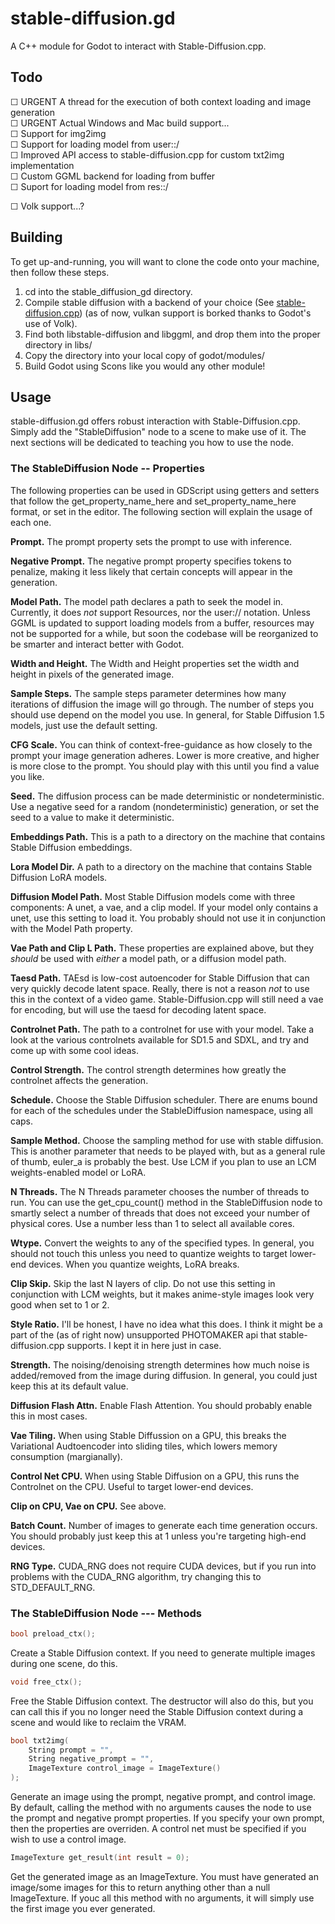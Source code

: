 # stable-diffusion.gd
A C++ module for Godot to interact with Stable-Diffusion.cpp.

## Todo

☐ URGENT A thread for the execution of both context loading and image generation<br>
☐ URGENT Actual Windows and Mac build support...<br>
☐ Support for img2img<br>
☐ Support for loading model from user::/<br>
☐ Improved API access to stable-diffusion.cpp for custom txt2img implementation<br>
☐ Custom GGML backend for loading from buffer<br>
☐ Suport for loading model from res::/

☐ Volk support...?

## Building

To get up-and-running, you will want to clone the code onto your machine, then follow these steps.

1. cd into the stable_diffusion_gd directory.
2. Compile stable diffusion with a backend of your choice (See [stable-diffusion.cpp](https://github.com/leejet/stable-diffusion.cpp)) (as of now, vulkan support is borked thanks to Godot's use of Volk).
3. Find both libstable-diffusion and libggml, and drop them into the proper directory in libs/
4. Copy the directory into your local copy of godot/modules/
5. Build Godot using Scons like you would any other module!

## Usage

stable-diffusion.gd offers robust interaction with Stable-Diffusion.cpp. Simply add the "StableDiffusion" node to a scene to make use of it. The next sections will be dedicated to teaching you how to use the node.

### The StableDiffusion Node -- Properties

The following properties can be used in GDScript using getters and setters that follow the get_property_name_here and set_property_name_here format, or set in the editor. The following section will explain the usage of each one.

**Prompt.** The prompt property sets the prompt to use with inference.

**Negative Prompt.** The negative prompt property specifies tokens to penalize, making it less likely that certain concepts will appear in the generation.

**Model Path.** The model path declares a path to seek the model in. Currently, it does *not* support Resources, nor the user:// notation. Unless GGML is updated to support loading models from a buffer, resources may not be supported for a while, but soon the codebase will be reorganized to be smarter and interact better with Godot.

**Width and Height.** The Width and Height properties set the width and height in pixels of the generated image.

**Sample Steps.** The sample steps parameter determines how many iterations of diffusion the image will go through. The number of steps you should use depend on the model you use. In general, for Stable Diffusion 1.5 models, just use the default setting.

**CFG Scale.** You can think of context-free-guidance as how closely to the prompt your image generation adheres. Lower is more creative, and higher is more close to the prompt. You should play with this until you find a value you like.

**Seed.** The diffusion process can be made deterministic or nondeterministic. Use a negative seed for a random (nondeterministic) generation, or set the seed to a value to make it deterministic.

**Embeddings Path.** This is a path to a directory on the machine that contains Stable Diffusion embeddings.

**Lora Model Dir.** A path to a directory on the machine that contains Stable Diffusion LoRA models.

**Diffusion Model Path.** Most Stable Diffusion models come with three components: A unet, a vae, and a clip model. If your model only contains a unet, use this setting to load it. You probably should not use it in conjunction with the Model Path property.

**Vae Path and Clip L Path.** These properties are explained above, but they *should* be used with *either* a model path, or a diffusion model path.

**Taesd Path.** TAEsd is low-cost autoencoder for Stable Diffusion that can very quickly decode latent space. Really, there is not a reason *not* to use this in the context of a video game. Stable-Diffusion.cpp will still need a vae for encoding, but will use the taesd for decoding latent space.

**Controlnet Path.** The path to a controlnet for use with your model. Take a look at the various controlnets available for SD1.5 and SDXL, and try and come up with some cool ideas.

**Control Strength.** The control strength determines how greatly the controlnet affects the generation.

**Schedule.** Choose the Stable Diffusion scheduler. There are enums bound for each of the schedules under the StableDiffusion namespace, using all caps.

**Sample Method.** Choose the sampling method for use with stable diffusion. This is another parameter that needs to be played with, but as a general rule of thumb, euler_a is probably the best. Use LCM if you plan to use an LCM weights-enabled model or LoRA.

**N Threads.** The N Threads parameter chooses the number of threads to run. You can use the get_cpu_count() method in the StableDiffusion node to smartly select a number of threads that does not exceed your number of physical cores. Use a number less than 1 to select all available cores.

**Wtype.** Convert the weights to any of the specified types. In general, you should not touch this unless you need to quantize weights to target lower-end devices. When you quantize weights, LoRA breaks.

**Clip Skip.** Skip the last N layers of clip. Do not use this setting in conjunction with LCM weights, but it makes anime-style images look very good when set to 1 or 2.

**Style Ratio.** I'll be honest, I have no idea what this does. I think it might be a part of the (as of right now) unsupported PHOTOMAKER api that stable-diffusion.cpp supports. I kept it in here just in case.

**Strength.** The noising/denoising strength determines how much noise is added/removed from the image during diffusion. In general, you could just keep this at its default value.

**Diffusion Flash Attn.** Enable Flash Attention. You should probably enable this in most cases.

**Vae Tiling.** When using Stable Diffussion on a GPU, this breaks the Variational Audtoencoder into sliding tiles, which lowers memory consumption (margianally).

**Control Net CPU.** When using Stable Diffusion on a GPU, this runs the Controlnet on the CPU. Useful to target lower-end devices.

**Clip on CPU, Vae on CPU.** See above.

**Batch Count.** Number of images to generate each time generation occurs. You should probably just keep this at 1 unless you're targeting high-end devices.

**RNG Type.** CUDA_RNG does not require CUDA devices, but if you run into problems with the CUDA_RNG algorithm, try changing this to STD_DEFAULT_RNG.

### The StableDiffusion Node --- Methods

```cpp
bool preload_ctx();
```

Create a Stable Diffusion context. If you need to generate multiple images during one scene, do this.

```cpp
void free_ctx();
```

Free the Stable Diffusion context. The destructor will also do this, but you can call this if you no longer need the Stable Diffusion context during a scene and would like to reclaim the VRAM.

```cpp
bool txt2img(
	String prompt = "",
	String negative_prompt = "",
	ImageTexture control_image = ImageTexture()
);
```

Generate an image using the prompt, negative prompt, and control image. By default, calling the method with no arguments causes the node to use the prompt and negative prompt properties. If you specify your own prompt, then the properties are overriden. A control net must be specified if you wish to use a control image.

```cpp
ImageTexture get_result(int result = 0);
```

Get the generated image as an ImageTexture. You must have generated an image/some images for this to return anything other than a null ImageTexture. If youc all this method with no arguments, it will simply use the first image you ever generated.

